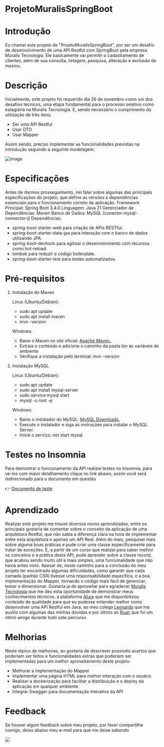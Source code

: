 # ProjetoMuralisSpringBoot
# Introdução
Eu chamei este projeto de "ProjetoMuralisSpringBoot", por ser um desafio de desenvolvimento de uma API Restful com SpringBoot pela empresa Muralis Tecnologia. Ele basicamente vai permitir o cadastramento de clientes, além de sua consulta, listagem, pesquisa, alteração e exclusão do mesmo.
# Descrição
Inicialmente, este projeto foi requerido dia 26 de novembro como um dos desafios técnicos, uma etapa fundamental para o processo seletivo como estagiária na Muralis Tecnologia. E, sendo necessário o cumprimento da utilização de três itens:
- Ser uma API Restful
- Usar DTO
- Usar Mapper

Assim sendo, preciso implementar as funcionalidades previstas na introdução seguindo a seguinte modelagem:

![image](https://github.com/user-attachments/assets/671fb64b-bf78-4954-ba4b-bfc66161d419)

# Especificações 

Antes de darmos prosseguimento, irei falar sobre algumas das principais especificações do projeto, que define as versões e dependências essenciais para o funcionamento correto da aplicação.
Framework Principal: Spring Boot 3.4.0
Linguagem: Java 21
Gerenciador de Dependências: Maven
Banco de Dados: MySQL (conector mysql-connector-j)
Dependências:
- spring-boot-starter-web para criação de APIs RESTful.
- spring-boot-starter-data-jpa para interação com o banco de dados utilizando JPA.
- spring-boot-devtools para agilizar o desenvolvimento com recursos como hot-reload.
- lombok para reduzir o código boilerplate.
- spring-boot-starter-test para testes automatizados.

# Pré-requisitos

1. Instalação do Maven
   
   Linux (Ubuntu/Debian):
   - sudo apt update
   - sudo apt install maven
   - mvn -version

   Windows:
   - Baixe o Maven no site oficial: [Apache Maven.](https://maven.apache.org/download.cgi).
   - Extraia o conteúdo e adicione o caminho da pasta bin às variáveis de ambiente
   - Verifique a instalação pelo terminal: mvn -version

2. Instalação MySQL

   Linux (Ubuntu/Debian):
   - sudo apt update
   - sudo apt install mysql-server
   - sudo service mysql start
   - mysql -u root -p


   Windows:
   - Baixe o instalador do MySQL: [MySQL Downloads.](https://dev.mysql.com/downloads/installer/)
   - Execute o instalador e siga as instruções para instalar o MySQL Server.
   - Inicie o serviço: net start mysql

# Testes no Insomnia 

Para demontrar o funcionamento da API realizei testes no Insomnia, para ve-los com maior detalhamento clique no link abaixo, assim você será redirecionado para o documento em questão

👉 [Documento de teste](https://github.com/rafaseara/ProjetoMuralisSpringBoot/edit/main/doc/insomnia-tests.md)

# Aprendizado

Realizar este projeto me trouxe diversos novos aprendizados, entre os principais gostaria de comentar sobre o conceito da aplicação de uma arquitetura Restful, que não sabia a diferença clara na hora de implementar entre esta arquitetura e apenas um API Rest. Além do mais, pesquisei mais sobre alguma boas práticas e pude criar uma classe especificamente para tratar de exceções. E, a partir de um curso que realizei para saber melhor os conceitos e a prática desta API, pude aprender sobre a classe record, que acabou sendo muito útil e mais simples, uma funcionalidade que não havia antes visto. Apesar de, neste caminho para a conclusão do meu projeto ter encontrado algumas dificuldades, como garantir que cada camada (padrão CSR) tivesse uma responsabilidade específica, e a boa implementação do Mapper, tornando o código mais fácil de gerenciar, testar e dimensionar. Gostaria ja de aproveitar para agradecer [Muralis Tecnologia](https://www.muralis.com.br/) que me deu esta oportunidade de demonstrar meus conhecimentos técnicos, a plataforma [Alura](https://www.alura.com.br/) que me disponibilizou conteúdo de qualidade para que eu pudesse entender melhor como desenvolver uma API Restful em Java, ao meu colega [Leonardo](https://github.com/Pokernol) que me auxilio com algumas das minhas dúvidas e por último ao [Ruan](https://github.com/ruann-fernandess) que foi um ótimo amigo durante todo este percurso.

# Melhorias

Neste tópico de melhorias, eu gostaria de descrever possíveis acertos que poderiam ser feitos e funcionalidades extras que poderiam ser implementadas para um melhor aproveitamento deste projeto:
- Melhorar a implementação do Mapper
- Implementar uma página HTML para melhor interação com o usuário.
- Realizar a dockerização para facilitar a distribuição e o deploy da aplicação em qualquer ambiente.
- Integrar Swagger para documentação interativa da API

# Feedback
Se houver algum feedback sobre meu projeto, por favor compartilhe comigo, deixo abaixo meu e-mail para que me deixe sabendo

<a href = "mailto:contatorafaseara257@gmail.com"><img src="https://img.shields.io/badge/-Gmail-%23333?style=for-the-badge&logo=gmail&logoColor=white" target="_blank"></a>
